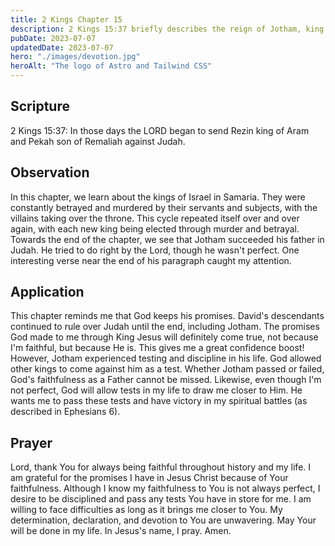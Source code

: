 ```yaml
---
title: 2 Kings Chapter 15
description: 2 Kings 15:37 briefly describes the reign of Jotham, king of Judah.
pubDate: 2023-07-07
updatedDate: 2023-07-07
hero: "./images/devotion.jpg"
heroAlt: "The logo of Astro and Tailwind CSS"
---
```


## Scripture

  

2 Kings 15:37: In those days the LORD began to send Rezin king of Aram and Pekah son of Remaliah against Judah.
  

## Observation

In this chapter, we learn about the kings of Israel in Samaria. They were constantly betrayed and murdered by their servants and subjects, with the villains taking over the throne. This cycle repeated itself over and over again, with each new king being elected through murder and betrayal. Towards the end of the chapter, we see that Jotham succeeded his father in Judah. He tried to do right by the Lord, though he wasn't perfect. One interesting verse near the end of his paragraph caught my attention.
  
## Application

This chapter reminds me that God keeps his promises. David's descendants continued to rule over Judah until the end, including Jotham. The promises God made to me through King Jesus will definitely come true, not because I'm faithful, but because He is. This gives me a great confidence boost! However, Jotham experienced testing and discipline in his life. God allowed other kings to come against him as a test. Whether Jotham passed or failed, God's faithfulness as a Father cannot be missed. Likewise, even though I'm not perfect, God will allow tests in my life to draw me closer to Him. He wants me to pass these tests and have victory in my spiritual battles (as described in Ephesians 6).

## Prayer

Lord, thank You for always being faithful throughout history and my life. I am grateful for the promises I have in Jesus Christ because of Your faithfulness. Although I know my faithfulness to You is not always perfect, I desire to be disciplined and pass any tests You have in store for me. I am willing to face difficulties as long as it brings me closer to You. My determination, declaration, and devotion to You are unwavering. May Your will be done in my life. In Jesus's name, I pray. Amen.